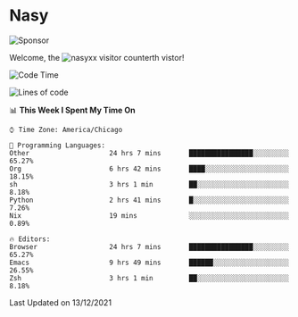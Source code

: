 # Nasy

<!--
<p align="center">
<img height="200" src="https://github-readme-stats.vercel.app/api?username=nasyxx&count_private=true&show_icons=true&theme=dracula&include_all_commits=true"/>
<img height="200" src="https://github-readme-stats.vercel.app/api/top-langs/?username=nasyxx&theme=dracula&hide=html,jupyter+notebook&count_private=true&show_icons=true"/>
</p>

  
----------------
-->

![Sponsor](https://img.shields.io/static/v1.svg?label=Sponsor&message=%E2%9D%A4&logo=GitHub&style=flat&color=pink)
 
Welcome, the ![nasyxx visitor counter](https://count.getloli.com/get/@nasyxx?theme=rule34)th vistor!
 
<!--START_SECTION:waka-->
![Code Time](http://img.shields.io/badge/Code%20Time-1%2C559%20hrs%2012%20mins-blue)

![Lines of code](https://img.shields.io/badge/From%20Hello%20World%20I%27ve%20Written-5%20Million%20lines%20of%20code-blue)

📊 **This Week I Spent My Time On** 

```text
⌚︎ Time Zone: America/Chicago

💬 Programming Languages: 
Other                    24 hrs 7 mins       ████████████████░░░░░░░░░   65.27% 
Org                      6 hrs 42 mins       ████░░░░░░░░░░░░░░░░░░░░░   18.15% 
sh                       3 hrs 1 min         ██░░░░░░░░░░░░░░░░░░░░░░░   8.18% 
Python                   2 hrs 41 mins       █░░░░░░░░░░░░░░░░░░░░░░░░   7.26% 
Nix                      19 mins             ░░░░░░░░░░░░░░░░░░░░░░░░░   0.89%

🔥 Editors: 
Browser                  24 hrs 7 mins       ████████████████░░░░░░░░░   65.27% 
Emacs                    9 hrs 49 mins       ██████░░░░░░░░░░░░░░░░░░░   26.55% 
Zsh                      3 hrs 1 min         ██░░░░░░░░░░░░░░░░░░░░░░░   8.18%

```


 Last Updated on 13/12/2021
<!--END_SECTION:waka-->

<!-- ![visitors](https://visitor-badge.laobi.icu/badge?page_id=nasyxx.nasyxx) -->
